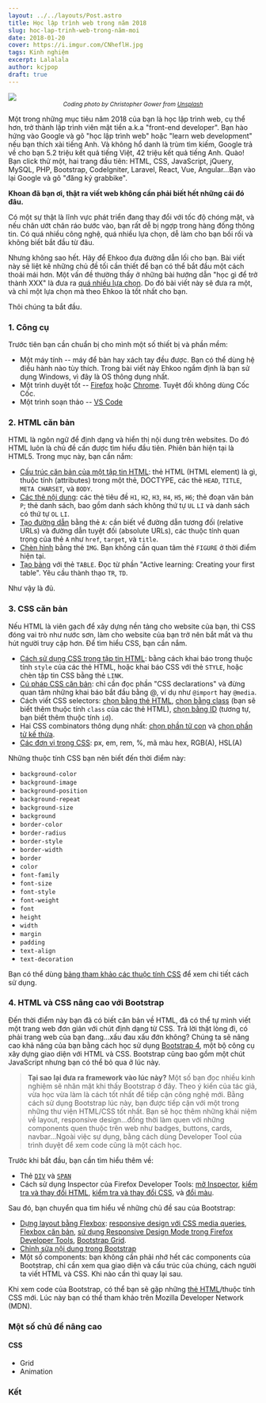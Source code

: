 ```yaml
---
layout: ../../layouts/Post.astro
title: Học lập trình web trong năm 2018
slug: hoc-lap-trinh-web-trong-năm-moi
date: 2018-01-20
cover: https://i.imgur.com/CNheflH.jpg
tags: Kinh nghiệm
excerpt: Lalalala
author: kcjpop
draft: true
---
```


![](https://i.imgur.com/CNheflH.jpg)
<small style="text-align: center; display: block">_Coding photo by Christopher Gower from [Unsplash](https://unsplash.com/photos/m_HRfLhgABo)_</small>

Một trong những mục tiêu năm 2018 của bạn là học lập trình web, cụ thể hơn, trở thành lập trình viên mặt tiền a.k.a "front-end developer". Bạn hào hứng vào Google và gõ "học lập trình web" hoặc "learn web development" nếu bạn thích xài tiếng Anh. Và không hổ danh là trùm tìm kiếm, Google trả về cho bạn 5.2 triệu kết quả tiếng Việt, 42 triệu kết quả tiếng Anh. Quào! Bạn click thử một, hai trang đầu tiên: HTML, CSS, JavaScript, jQuery, MySQL, PHP, Bootstrap, CodeIgniter, Laravel, React, Vue, Angular...Bạn vào lại Google và gõ "đăng ký grabbike".

**Khoan đã bạn ơi, thật ra viết web không cần phải biết hết những cái đó đâu.**

Có một sự thật là lĩnh vực phát triển đang thay đổi với tốc độ chóng mặt, và nếu chân ướt chân ráo bước vào, bạn rất dễ bị ngợp trong hàng đống thông tin. Có quá nhiều công nghệ, quá nhiều lựa chọn, dễ làm cho bạn bối rối và không biết bắt đầu từ đâu.

Nhưng không sao hết. Hãy để Ehkoo đưa đường dẫn lối cho bạn. Bài viết này sẽ liệt kê những chủ đề tối cần thiết để bạn có thể bắt đầu một cách thoải mái hơn. Một vấn đề thường thấy ở những bài hướng dẫn "học gì để trở thành XXX" là đưa ra [quá nhiều lựa chọn](https://en.wikipedia.org/wiki/Overchoice). Do đó bài viết này sẽ đưa ra một, và chỉ một lựa chọn mà theo Ehkoo là tốt nhất cho bạn.

Thôi chúng ta bắt đầu.

### 1. Công cụ

Trước tiên bạn cần chuẩn bị cho mình một số thiết bị và phần mềm:

- Một máy tính -- máy để bàn hay xách tay đều được. Bạn có thể dùng hệ điều hành nào tùy thích. Trong bài viết này Ehkoo ngầm định là bạn sử dụng Windows, vì đây là OS thông dụng nhất.
- Một trình duyệt tốt -- [Firefox](https://www.mozilla.org/en-US/firefox/new/) hoặc [Chrome](https://www.google.com/chrome/). Tuyệt đối không dùng Cốc Cốc.
- Một trình soạn thảo -- [VS Code](https://code.visualstudio.com/)

### 2. HTML căn bản

HTML là ngôn ngữ để định dạng và hiển thị nội dung trên websites. Do đó HTML luôn là chủ đề cần được tìm hiểu đầu tiên. Phiên bản hiện tại là HTML5. Trong mục này, bạn cần nắm:

- [Cấu trúc căn bản của một tập tin HTML](https://developer.mozilla.org/en-US/docs/Learn/HTML/Introduction_to_HTML/Getting_started): thẻ HTML (HTML element) là gì, thuộc tính (attributes) trong một thẻ, DOCTYPE, các thẻ `HEAD`, `TITLE`, `META CHARSET`, và `BODY`.
- [Các thẻ nội dung](https://developer.mozilla.org/en-US/docs/Learn/HTML/Introduction_to_HTML/HTML_text_fundamentals): các thẻ tiêu đề `H1`, `H2`, `H3`, `H4`, `H5`, `H6`; thẻ đoạn văn bản `P`; thẻ danh sách, bao gồm danh sách không thứ tự `UL` `LI` và danh sách có thứ tự `OL` `LI`.
- [Tạo đường dẫn](https://developer.mozilla.org/en-US/docs/Learn/HTML/Introduction_to_HTML/Creating_hyperlinks) bằng thẻ `A`: cần biết về đường dẫn tương đối (relative URLs) và đường dẫn tuyệt đối (absolute URLs), các thuộc tính quan trọng của thẻ `A` như `href`, `target`, và `title`.
- [Chèn hình](https://developer.mozilla.org/en-US/docs/Learn/HTML/Multimedia_and_embedding/Images_in_HTML) bằng thẻ `IMG`. Bạn không cần quan tâm thẻ `FIGURE` ở thời điểm hiện tại.
- [Tạo bảng](https://developer.mozilla.org/en-US/docs/Learn/HTML/Tables/Basics) với thẻ `TABLE`. Đọc từ phần "Active learning: Creating your first table". Yêu cầu thành thạo `TR`, `TD`.

Như vậy là đủ.

### 3. CSS căn bản

Nếu HTML là viên gạch để xây dựng nền tảng cho website của bạn, thì CSS đóng vai trò như nước sơn, làm cho website của bạn trở nên bắt mắt và thu hút người truy cập hơn. Để tìm hiểu CSS, bạn cần nắm.

- [Cách sử dụng CSS trong tập tin HTML](https://developer.mozilla.org/en-US/docs/Learn/CSS/Introduction_to_CSS/How_CSS_works): bằng cách khai báo trong thuộc tính `style` của các thẻ HTML, hoặc khai báo CSS với thẻ `STYLE`, hoặc chèn tập tin CSS bằng thẻ `LINK`.
- [Cú pháp CSS căn bản](https://developer.mozilla.org/en-US/docs/Learn/CSS/Introduction_to_CSS/Syntax): chỉ cần đọc phần "CSS declarations" và đừng quan tâm những khai báo bắt đầu bằng @, ví dụ như `@import` hay `@media`.
- Cách viết CSS selectors: [chọn bằng thẻ HTML](https://developer.mozilla.org/en-US/docs/Web/CSS/Type_selectors), [chọn bằng class](https://developer.mozilla.org/en-US/docs/Web/CSS/Class_selectors) (bạn sẽ biết thêm thuộc tính `class` của các thẻ HTML), [chọn bằng ID](https://developer.mozilla.org/en-US/docs/Web/CSS/ID_selectors) (tương tự, bạn biết thêm thuộc tính `id`).
- Hai CSS combinators thông dụng nhất: [chọn phần tử con](https://developer.mozilla.org/en-US/docs/Web/CSS/Child_selectors) và [chọn phần tử kế thừa](https://developer.mozilla.org/en-US/docs/Web/CSS/Descendant_selectors).
- [Các đơn vị trong CSS](https://developer.mozilla.org/en-US/docs/Learn/CSS/Introduction_to_CSS/Values_and_units): px, em, rem, %, mã màu hex, RGB(A), HSL(A)

Những thuộc tính CSS bạn nên biết đến thời điểm này:

- `background-color`
- `background-image`
- `background-position`
- `background-repeat`
- `background-size`
- `background`
- `border-color`
- `border-radius`
- `border-style`
- `border-width`
- `border`
- `color`
- `font-family`
- `font-size`
- `font-style`
- `font-weight`
- `font`
- `height`
- `width`
- `margin`
- `padding`
- `text-align`
- `text-decoration`

Bạn có thể dùng [bảng tham khảo các thuộc tính CSS](https://developer.mozilla.org/en-US/docs/Web/CSS/Reference) để xem chi tiết cách sử dụng.

### 4. HTML và CSS nâng cao với Bootstrap

Đến thời điểm này bạn đã có biết căn bản về HTML, đã có thể tự mình viết một trang web đơn giản với chút định dạng từ CSS. Trả lời thật lòng đi, có phải trang web của bạn đang...xấu đau xấu đớn không? Chúng ta sẽ nâng cao khả năng của bạn bằng cách học sử dụng [Bootstrap 4](http://getbootstrap.com/), một bộ công cụ xây dựng giao diện với HTML và CSS. Bootstrap cũng bao gồm một chút JavaScript nhưng bạn có thể bỏ qua ở lúc này.

> **Tại sao lại đưa ra framework vào lúc này?**
> Một số bạn đọc nhiều kinh nghiệm sẽ nhăn mặt khi thấy Bootstrap ở đây. Theo ý kiến của tác giả, vừa học vừa làm là cách tốt nhất để tiếp cận công nghệ mới. Bằng cách sử dụng Bootstrap lúc này, bạn được tiếp cận với một trong những thư viện HTML/CSS tốt nhất. Bạn sẽ học thêm những khái niệm về layout, responsive design...đồng thời làm quen với những components quen thuộc trên web như badges, buttons, cards, navbar...Ngoài việc sự dụng, bằng cách dùng Developer Tool của trình duyệt để xem code cũng là một cách học.

Trước khi bắt đầu, bạn cần tìm hiểu thêm về:

- Thẻ [`DIV`](https://developer.mozilla.org/en-US/docs/Web/HTML/Element/div) và [`SPAN`](https://developer.mozilla.org/en-US/docs/Web/HTML/Element/span)
- Cách sử dụng Inspector của Firefox Developer Tools: [mở Inspector](https://developer.mozilla.org/en-US/docs/Tools/Page_Inspector/How_to/Open_the_Inspector), [kiểm tra và thay đổi HTML](https://developer.mozilla.org/en-US/docs/Tools/Page_Inspector/How_to/Examine_and_edit_HTML), [kiểm tra và thay đổi CSS](https://developer.mozilla.org/en-US/docs/Tools/Page_Inspector/How_to/Examine_and_edit_CSS), và [đổi màu](https://developer.mozilla.org/en-US/docs/Tools/Page_Inspector/How_to/Inspect_and_select_colors).

Sau đó, bạn chuyển qua tìm hiểu về những chủ đề sau của Bootstrap:

- [Dựng layout bằng Flexbox](http://getbootstrap.com/docs/4.0/layout/overview/): [responsive design với CSS media queries](https://developer.mozilla.org/en-US/docs/Web/CSS/Media_Queries/Using_media_queries), [Flexbox căn bản](https://css-tricks.com/snippets/css/a-guide-to-flexbox), [sử dụng Responsive Design Mode trong Firefox Developer Tools](https://developer.mozilla.org/en-US/docs/Tools/Responsive_Design_Mode), [Bootstrap Grid](http://getbootstrap.com/docs/4.0/layout/grid/).
- [Chỉnh sửa nội dung trong Bootstrap](http://getbootstrap.com/docs/4.0/content/reboot/)
- Một số components: bạn không cần phải nhớ hết các components của Bootstrap, chỉ cần xem qua giao diện và cấu trúc của chúng, cách người ta viết HTML và CSS. Khi nào cần thì quay lại sau.

Khi xem code của Bootstrap, có thể bạn sẽ gặp những [thẻ HTML](https://developer.mozilla.org/en-US/docs/Web/HTML/Element)/thuộc tính CSS mới. Lúc này bạn có thể tham khảo trên Mozilla Developer Network (MDN).

### Một số chủ đề nâng cao

#### CSS

- Grid
- Animation

### Kết
